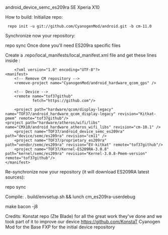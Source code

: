 android_device_semc_es209ra
SE Xperia X10

How to build:
Initialize repo:

	 repo init -u git://github.com/CyanogenMod/android.git -b cm-11.0

Synchronize now your repository:

repo sync
Once done you'll need ES209ra specific files

Create a .repo/local_manifests/local_manifest.xml file and get these lines inside :


		<?xml version="1.0" encoding="UTF-8"?>
	<manifest>
    	<!-- Remove CM repository -->
    	<remove-project name="CyanogenMod/android_hardware_qcom_gps" />

		<!-- Device -->
    	<remote name="tof37github"
            	fetch="https://github.com"/>

    	<project path="hardware/qcom/display-legacy" name="TOF37/android_hardware_qcom_display-legacy" revision="Kitkat-pmem" remote="tof37github"/>
	<project path="hardware/atheros/wifi/libs" name="CMX10/android_hardware_atheros_wifi_libs" revision="cm-10.1" />
    	<project name="TOF37/android_device_semc_es209ra" path="device/semc/es209ra" revision="cm11" />
    	<project name="TOF37/proprietary_es209ra" path="vendor/semc/es209ra" revision="EV-kitkat" remote="tof37github"/>
    	<project name="TOF37/Kernel-ES209RA-3.0.8" path="kernel/semc/es209ra" revision="Kernel-3.0.8-Pmem-version" remote="tof37github"/>
	</manifest>

Re-synchronize now your repository (it will download ES209RA latest sources):

repo sync

Compile:
. build/envsetup.sh && lunch cm_es209ra-userdebug

make bacon -j8	

Credits:
Konstat repo (Zte Blade) for all the great work they've done and we took part of it to improve our device https://github.com/KonstaT
Cyanogen Mod for the Base
FXP for the initial device repository
